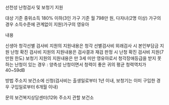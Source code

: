 선천성 난청검사 및 보청기 지원

대상
기준 중위소득 180% 이하(3인 가구 기준 월 798만 원, 다자녀(2명 이상) 가구의 경우 소득수준에 관계없이 지원)가구의 영유아

내용

 신생아 청각선별 검사비 지원의 지원내용은 청각 선별검사비 외래검사 시 본인부담금 지원
 난청 확진 검사비 지원의 지원내용은 검사결과 재검 판정 시 난청 확진 검사비 지원(7만원 한도)
 보청기 지원의 지원내용은 만 3세 미만 영유아로서 청각장애등급을 받지 못하는 난청이 있는 경우 : 양측성 난청이면서 청력이 좋은 귀의 평균 청력역치가 40~59dB

방법
 주소지 보건소에 신청(검사비는 출생일로부터 1년 이내, 보청기는 이미 구입한 경우 구입일로부터 6개월 이내)

문의
 보건복지상담센터(129)
 주소지 관할 보건소
